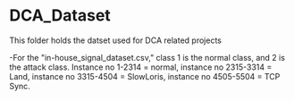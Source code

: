 # DCA_Dataset

This folder holds the datset used for DCA related projects

-For the "in-house_signal_dataset.csv," class 1 is the normal class, and 2 is the attack class. Instance no 1-2314 = normal, instance no 2315-3314 = Land, instance no 3315-4504 = SlowLoris, instance no 4505-5504 = TCP Sync.
